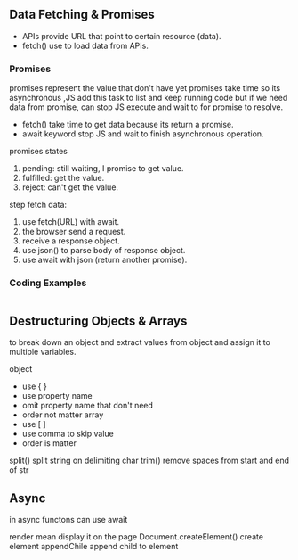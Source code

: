 ## Data Fetching & Promises
  - APIs provide URL that point to certain resource (data).
  - fetch() use to load data from APIs.

### Promises  
promises represent the value that don't have yet promises take time so its asynchronous ,JS add this task to list and keep running code but if we need data from promise, can stop JS execute and wait to for promise to resolve.

- fetch() take time to get data because its return a promise.
- await keyword stop JS and wait to finish asynchronous operation. 

promises states
  1. pending: still waiting, I promise to get value.
  2. fulfilled: get the value.
  3. reject: can't get the value.
     

step fetch data:
  1. use fetch(URL) with await.
  2. the browser send a request.
  3. receive a response object.
  4. use json() to parse body of response object.
  5.  use await with json (return another promise).
      
### Coding Examples
```javascript

```
## Destructuring Objects & Arrays
   to break down an object and extract values from object and assign it to multiple variables.

   object
   - use { }
   - use property name
   - omit property name that don't need
   - order not matter
   array
   - use [ ]
   - use comma to skip value 
   - order is matter
     
split() split string on delimiting char
trim() remove spaces from start and end of str 

## Async   
in async functons can use await 

render mean display it on the page
Document.createElement() create element
appendChile append child to element
